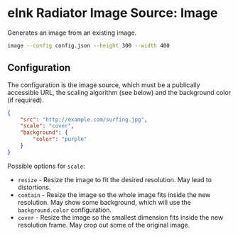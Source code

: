 # eInk Radiator Image Source: Image

Generates an image from an existing image.

```bash
image --config config.json --height 300 --width 400
```

## Configuration

The configuration is the image source, which must be a publically accessible URL, the scaling algorithm (see below) and the background color (if required).

```json
{
    "src": "http://example.com/surfing.jpg",
    "scale": "cover",
    "background": {
        "color": "purple"
    }
}
```

Possible options for `scale`:

* `resize` - Resize the image to fit the desired resolution. May lead to distortions.
* `contain` - Resize the image so the whole image fits inside the new resolution. May show some background, which will use the `background.color` configuration.
* `cover` - Resize the image so the smallest dimension fits inside the new resolution frame. May crop out some of the original image.

